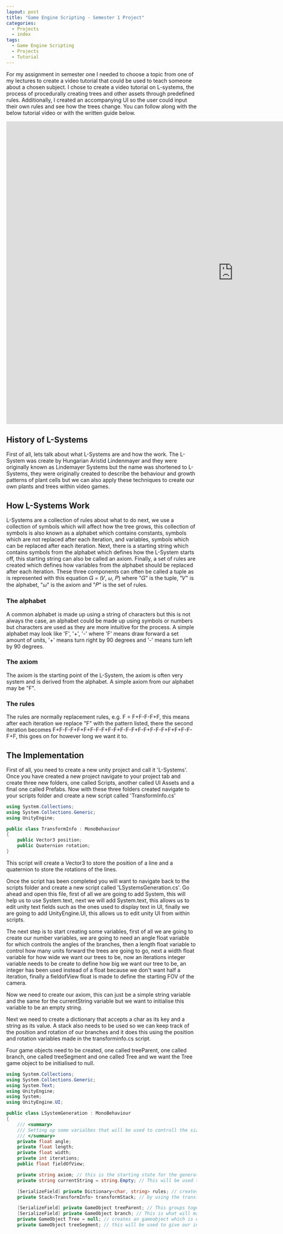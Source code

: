 ```yaml
---
layout: post
title: "Game Engine Scripting - Semester 1 Project"
categories:
  - Projects
  - index
tags:
  - Game Engine Scripting
  - Projects
  - Tutorial
---
```


For my assignment in semester one I needed to choose a topic from one of my lectures to create a video tutorial that could be used to teach someone about a chosen subject. I chose to create a video tutorial on L-systems, the process of procedurally creating trees and other assets through predefined rules. Additionally, I created an accompanying UI so the user could input their own rules and see how the trees change. You can follow along with the below tutorial video or with the written guide below.

<iframe width="1200" height="800" src="https://www.youtube.com/embed/AWDEfN0eeWI" frameborder="0" allow="accelerometer; autoplay; encrypted-media; gyroscope; picture-in-picture" allowfullscreen></iframe>

## History of L-Systems
First of all, lets talk about what L-Systems are and how the work. The L-System was create by Hungarian Aristid Lindenmayer and they were originally known as Lindemayer Systems but the name was shortened to L-Systems, they were originally created to describe the behaviour and growth patterns of plant cells but we can also apply these techniques to create our own plants and trees within video games.

## How L-Systems Work
L-Systems are a collection of rules about what to do next, we use a collection of symbols which will affect how the tree grows, this collection of symbols is also known as a alphabet which contains constants, symbols which are not replaced after each iteration, and variables, symbols which can be replaced after each iteration. Next, there is a starting string which contains symbols from the alphabet which defines how the L-System starts off, this starting string can also be called an axiom. Finally, a set of rules are created which defines how variables from the alphabet should be replaced after each iteration. These three components can often be called a tuple as is represented with this equation 𝐺 = (𝑉, 𝜔, 𝑃) where "𝐺" is the tuple, "𝑉" is the alphabet, "𝜔" is the axiom and "𝑃" is the set of rules.

### The alphabet
A common alphabet is made up using a string of characters but this is not always the case, an alphabet could be made up using symbols or numbers but characters are used as they are more intuitive for the process. A simple alphabet may look like 'F', '+', '-' where 'F' means draw forward a set amount of units, '+' means turn right by 90 degrees and '-' means turn left by 90 degrees.

### The axiom
The axiom is the starting point of the L-System, the axiom is often very system and is derived from the alphabet. A simple axiom from our alphabet may be "F".

### The rules
The rules are normally replacement rules, e.g. F = F+F-F-F+F, this means after each iteration we replace "F" with the pattern listed, there the second iteration becomes F+F-F-F+F+F+F-F-F+F-F+F-F-F+F-F+F-F-F+F+F+F-F-F+F, this goes on for however long we want it to.

## The Implementation
First of all, you need to create a new unity project and call it 'L-Systems'. Once you have created a new project navigate to your project tab and create three new folders, one called Scripts, another called UI Assets and a final one called Prefabs. Now with these three folders created navigate to your scripts folder and create a new script called 'TransformInfo.cs'

```cs
using System.Collections;
using System.Collections.Generic;
using UnityEngine;

public class TransformInfo : MonoBehaviour
{
    public Vector3 position;
    public Quaternion rotation;
}
```  

This script will create a Vector3 to store the position of a line and a quaternion to store the rotations of the lines.

Once the script has been completed you will want to navigate back to the scripts folder and create a new script called 'LSystemsGeneration.cs'. Go ahead and open this file, first of all we are going to add System, this will help us to use System.text, next we will add System.text, this allows us to edit unity text fields such as the ones used to display text in UI, finally we are going to add UnityEngine.UI, this allows us to edit unity UI from within scripts.

The next step is to start creating some variables, first of all we are going to create our number variables, we are going to need an angle float variable for which controls the angles of the branches, then a length float variable to control how many units forward the trees are going to go, next a width float variable for how wide we want our trees to be, now an iterations integer variable needs to be create to define how big we want our tree to be, an integer has been used instead of a float because we don't want half a iteration, finally a fieldofView float is made to define the starting FOV of the camera.

Now we need to create our axiom, this can just be a simple string variable and the same for the currentString variable but we want to initialise this variable to be an empty string.

Next we need to create a dictionary that accepts a char as its key and a string as its value. A stack also needs to be used so we can keep track of the position and rotation of our branches and it does this using the position and rotation variables made in the transforminfo.cs script.

Four game objects need to be created, one called treeParent, one called branch, one called treeSegment and one called Tree and we want the Tree game object to be initialised to null.


```cs
using System.Collections;
using System.Collections.Generic;
using System.Text;
using UnityEngine;
using System;
using UnityEngine.UI;

public class LSystemGeneration : MonoBehaviour
{
    /// <summary>
    /// Setting up some varialbes that will be used to controll the size of our trees, angle and the iterations
    /// </summary>
    private float angle;
    private float length;
    private float width;
    private int iterations;
    public float fieldOfView;

    private string axiom; // this is the starting state for the generation and will not be changed unless a new pattern is required
    private string currentString = string.Empty; // This will be used to store the current pattern

    [SerializeField] private Dictionary<char, string> rules; // creates a dictionary that takes a char as its key and a string as the value
    private Stack<TransformInfo> transformStack; // by using the transforminfo script we can create a stack using the info in the script

    [SerializeField] private GameObject treeParent; // This groups together our branches under a single parent
    [SerializeField] private GameObject branch; // This is what will make up our trees
    private GameObject Tree = null; // creates an gameobject which is empty
    private GameObject treeSegment; // this will be used to give our individual branches settings based on the pattern
  ```
